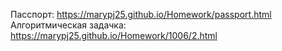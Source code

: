 Пасспорт: https://marypj25.github.io/Homework/passport.html <br>
Алгоритмическая задачка: https://marypj25.github.io/Homework/1006/2.html
